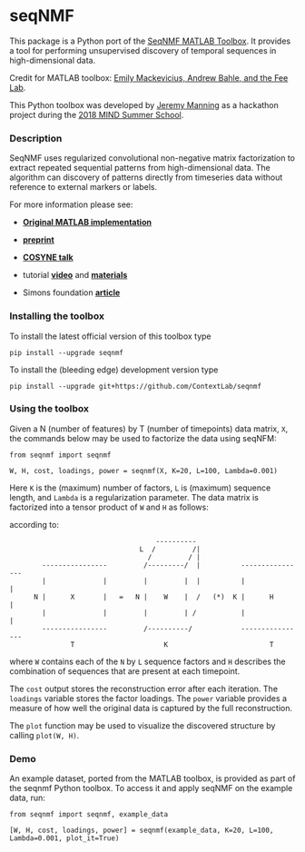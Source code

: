 # seqNMF

This package is a Python port of the [SeqNMF MATLAB Toolbox](https://github.com/FeeLab/seqNMF).  It provides a tool for performing unsupervised discovery of temporal sequences in high-dimensional data.

Credit for MATLAB toolbox: [Emily Mackevicius, Andrew Bahle, and the Fee Lab](http://web.mit.edu/feelab/).

This Python toolbox was developed by [Jeremy Manning](http://www.context-lab.com/) as a hackathon project during the [2018 MIND Summer School](https://summer-mind.github.io/).

### Description
SeqNMF uses regularized convolutional non-negative matrix factorization to extract repeated sequential patterns from high-dimensional data. The algorithm can discovery of patterns directly from timeseries data without reference to external markers or labels.

For more information please see:
- [**Original MATLAB implementation**](https://github.com/FeeLab/seqNMF)

- [**preprint**](https://www.biorxiv.org/content/early/2018/03/02/273128)

- [**COSYNE talk**](https://www.youtube.com/watch?reload=9&v=XyWtCtZ_m-8)

- tutorial [**video**](https://cbmm.mit.edu/video/unsupervised-discovery-temporal-sequences-high-dimensional-datasets) and [**materials**](https://stellar.mit.edu/S/project/bcs-comp-tut/materials.html)

- Simons foundation [**article**](https://www.simonsfoundation.org/2018/05/04/finding-neural-patterns-in-the-din/)

### Installing the toolbox
To install the latest official version of this toolbox type
```
pip install --upgrade seqnmf
```

To install the (bleeding edge) development version type
```
pip install --upgrade git+https://github.com/ContextLab/seqnmf
```

### Using the toolbox

Given a N (number of features) by T (number of timepoints) data matrix, `X`, the commands below may be used to factorize the data using seqNFM:
```
from seqnmf import seqnmf

W, H, cost, loadings, power = seqnmf(X, K=20, L=100, Lambda=0.001)
```

Here `K` is the (maximum) number of factors, `L` is (maximum) sequence length, and `Lambda` is a regularization parameter.  The data matrix is factorized into a tensor product of `W` and `H` as follows:

according to:
```
                                    ----------    
                                L  /         /|
                                  /         / |
        ----------------         /---------/  |          ----------------
        |              |         |         |  |          |              |
      N |      X       |   =   N |    W    |  /   (*)  K |      H       |           
        |              |         |         | /           |              |
        ----------------         /----------/            ----------------
               T                      K                         T
```
where `W` contains each of the `N` by `L` sequence factors and `H` describes the combination of sequences that are present at each timepoint.

The `cost` output stores the reconstruction error after each iteration.  The `loadings` variable stores the factor loadings.  The `power` variable provides a measure of how well the original data is captured by the full reconstruction.

The `plot` function may be used to visualize the discovered structure by calling `plot(W, H)`.

### Demo

An example dataset, ported from the MATLAB toolbox, is provided as part of the seqnmf Python toolbox.  To access it and apply seqNMF on the example data, run:
```
from seqnmf import seqnmf, example_data

[W, H, cost, loadings, power] = seqnmf(example_data, K=20, L=100, Lambda=0.001, plot_it=True)
```
